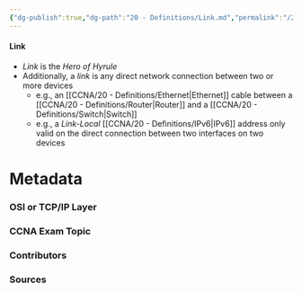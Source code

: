 ```yaml
---
{"dg-publish":true,"dg-path":"20 - Definitions/Link.md","permalink":"/20-definitions/link/","tags":["defs_ccna"]}
---
```


#### Link
- *Link* is the *Hero of Hyrule*
- Additionally, a *link* is any direct network connection between two or more devices
	- e.g., an [[CCNA/20 - Definitions/Ethernet\|Ethernet]] cable between a [[CCNA/20 - Definitions/Router\|Router]] and a [[CCNA/20 - Definitions/Switch\|Switch]]
	- e.g., a *Link-Local* [[CCNA/20 - Definitions/IPv6\|IPv6]] address only valid on the direct connection between two interfaces on two devices







# Metadata
### OSI or TCP/IP Layer

### CCNA Exam Topic

### Contributors

### Sources

